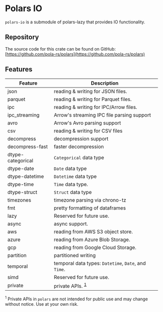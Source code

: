 # Polars IO

`polars-io` is a submodule of polars-lazy that provides IO functionality.

## Repository

The source code for this crate can be found on GitHub: [https://github.com/pola-rs/polars](https://github.com/pola-rs/polars)

## Features

| Feature           | Description                                          |
| ----------------- | ---------------------------------------------------- |
| json              | reading & writing for JSON files.                    |
| parquet           | reading & writing for Parquet files.                 |
| ipc               | reading & writing for IPC/Arrow files.               |
| ipc_streaming     | Arrow's streaming IPC file parsing support           |
| avro              | Arrow's Avro parsing support                         |
| csv               | reading & writing for CSV files                      |
| decompress        | decompression support                                |
| decompress-fast   | faster decompression                                 |
| dtype-categorical | `Categorical` data type                              |
| dtype-date        | `Date` data type                                     |
| dtype-datetime    | `Datetime` data type                                 |
| dtype-time        | `Time` data type.                                    |
| dtype-struct      | `Struct` data type                                   |
| timezones         | timezone parsing via chrono-tz                       |
| fmt               | pretty formatting of dataframes                      |
| lazy              | Reserved for future use.                             |
| async             | async support.                                       |
| aws               | reading from AWS S3 object store.                    |
| azure             | reading from Azure Blob Storage.                     |
| gcp               | reading from Google Cloud Storage.                   |
| partition         | partitioned writing                                  |
| temporal          | temporal data types: `Datetime`, `Date`, and `Time`. |
| simd              | Reserved for future use.                             |
| private           | private APIs. <sup> [1](#footnote1)</sup>            |

<sup><a name="footnote1">1</a></sup> Private APIs in `polars` are not intended for public use and may change without notice. Use at your own risk.
